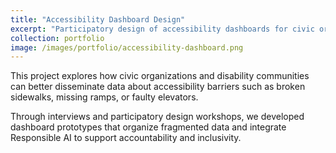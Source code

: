 ```yaml
---
title: "Accessibility Dashboard Design"
excerpt: "Participatory design of accessibility dashboards for civic organizations."
collection: portfolio
image: /images/portfolio/accessibility-dashboard.png
---
```


This project explores how civic organizations and disability communities can better disseminate data about accessibility barriers such as broken sidewalks, missing ramps, or faulty elevators.  

Through interviews and participatory design workshops, we developed dashboard prototypes that organize fragmented data and integrate Responsible AI to support accountability and inclusivity.

